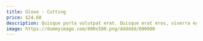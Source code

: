 ```yaml
---
title: Glove - Cutting
price: $24.68
description: Quisque porta volutpat erat. Quisque erat eros, viverra eget, congue eget, semper rutrum, nulla. Nunc purus.
image: https://dummyimage.com/800x500.png/dddddd/000000
---
```

